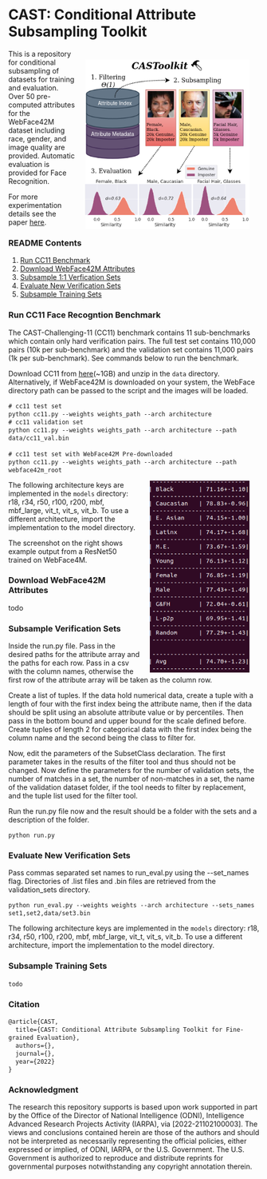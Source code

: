 # CAST: Conditional Attribute Subsampling Toolkit
<img align="right" src="assets/overview.png" style="margin:20px 20px 0px 20px" width="330"/> This is a repository for conditional subsampling of datasets for training and evaluation. Over 50 pre-computed attributes for the WebFace42M dataset including race, gender, and image quality are provided. Automatic evaluation is provided for Face Recognition.

For more experimentation details see the paper [here]().

### README Contents
1. [Run CC11 Benchmark](#Run)
2. [Download WebFace42M Attributes](#Download)
3. [Subsample 1:1 Verfication Sets](#Subsample)
4. [Evaluate New Verification Sets](#Evaluate)
5. [Subsample Training Sets](#Subsample)



### Run CC11 Face Recogntion Benchmark
The CAST-Challenging-11 (CC11) benchmark contains 11 sub-benchmarks which contain only hard verification pairs. The full test set contains 110,000 pairs (10k per sub-benchmark) and the validation set contains 11,000 pairs (1k per sub-benchmark). See commands below to run the benchmark.

Download CC11 from [here](https://drive.google.com/file/d/1cUIcFnBwVWZq44fPpofOJXUqD37ue7c9/view?usp=sharing)(~1GB) and unzip in the `data` directory. Alternatively, if WebFace42M is downloaded on your system, the WebFace directory path can be passed to the script and the images will be loaded.
```
# cc11 test set
python cc11.py --weights weights_path --arch architecture
# cc11 validation set
python cc11.py --weights weights_path --arch architecture --path data/cc11_val.bin

# cc11 test set with WebFace42M Pre-downloaded
python cc11.py --weights weights_path --arch architecture --path webface42m_root
```
<img align="right" src="assets/ex_results.png" style="margin:0px 20px 0px 20px" width="200"/>

The following architecture keys are implemented in the `models` directory: r18, r34, r50, r100, r200, mbf, mbf_large, vit_t, vit_s, vit_b. To use a different architecture, import the implementation to the model directory.

The screenshot on the right shows example output from a ResNet50 trained on WebFace4M.

### Download WebFace42M Attributes
todo

### Subsample Verification Sets
Inside the run.py file. Pass in the desired paths for the attribute array and the paths for each row. Pass in a csv with the column names, otherwise the first row of the attribute array will be taken as the column row.

Create a list of tuples. If the data hold numerical data, create a tuple with a length of four with the first index being the attribute name, then if the data should be split using an absolute attribute value or by percentiles. Then pass in the bottom bound and upper bound for the scale defined before. Create tuples of length 2 for categorical data with the first index being the column name and the second being the class to filter for.

Now, edit the parameters of the SubsetClass declaration. The first parameter takes in the results of the filter tool and thus should not be changed. Now define the parameters for the number of validation sets, the number of matches in a set, the number of non-matches in a set, the name of the validation dataset folder, if the tool needs to filter by replacement, and the tuple list used for the filter tool.

Run the run.py file now and the result should be a folder with the sets and a description of the folder.
```
python run.py
```

### Evaluate New Verification Sets
Pass commas separated set names to run_eval.py using the --set_names flag. Directories of .list files and .bin files are retrieved from the validation_sets directory.
```
python run_eval.py --weights weights --arch architecture --sets_names set1,set2,data/set3.bin
```
The following architecture keys are implemented in the `models` directory: r18, r34, r50, r100, r200, mbf, mbf_large, vit_t, vit_s, vit_b. To use a different architecture, import the implementation to the model directory.

### Subsample Training Sets
```todo```

### Citation
```
@article{CAST,
  title={CAST: Conditional Attribute Subsampling Toolkit for Fine-grained Evaluation},
  authors={},
  journal={},
  year={2022}
}
```
### Acknowledgment
The research this repository supports is based upon work supported in part by the Office of the Director of National Intelligence (ODNI), Intelligence Advanced Research Projects Activity (IARPA), via [2022-21102100003]. The views and conclusions contained herein are those of the authors and should not be interpreted as necessarily representing the official policies, either expressed or implied, of ODNI, IARPA, or the U.S. Government. The U.S. Government is authorized to reproduce and distribute reprints for governmental purposes notwithstanding any copyright annotation therein.
